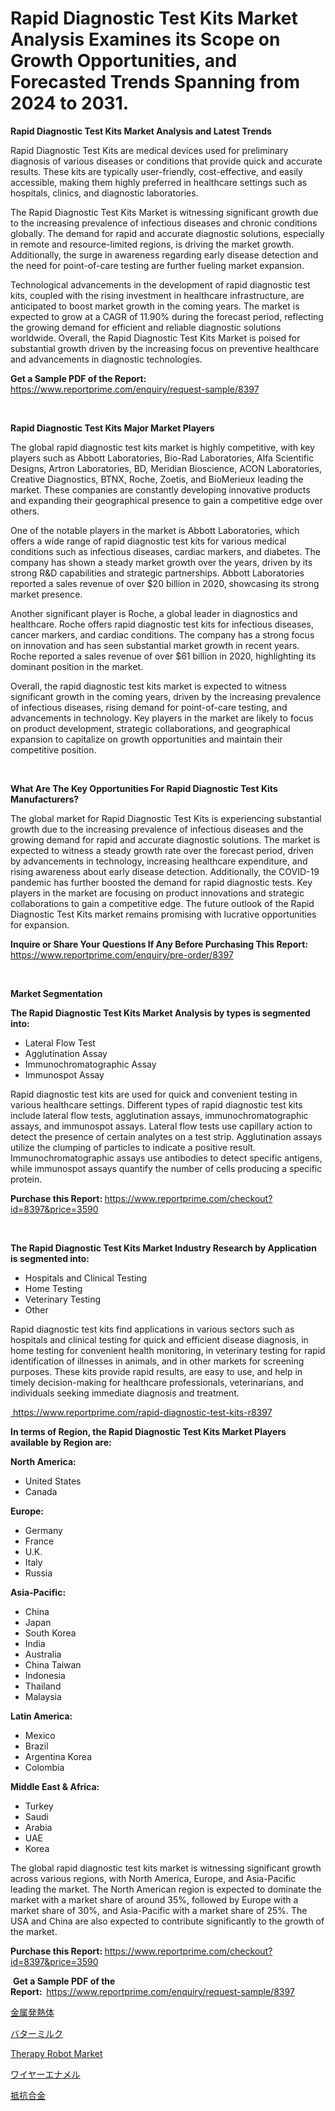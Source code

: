 <p><h1>Rapid Diagnostic Test Kits Market Analysis Examines its Scope on Growth Opportunities, and Forecasted Trends Spanning from 2024 to 2031.</h1></p><p><strong>Rapid Diagnostic Test Kits Market Analysis and Latest Trends</strong></p>
<p><p>Rapid Diagnostic Test Kits are medical devices used for preliminary diagnosis of various diseases or conditions that provide quick and accurate results. These kits are typically user-friendly, cost-effective, and easily accessible, making them highly preferred in healthcare settings such as hospitals, clinics, and diagnostic laboratories.</p><p>The Rapid Diagnostic Test Kits Market is witnessing significant growth due to the increasing prevalence of infectious diseases and chronic conditions globally. The demand for rapid and accurate diagnostic solutions, especially in remote and resource-limited regions, is driving the market growth. Additionally, the surge in awareness regarding early disease detection and the need for point-of-care testing are further fueling market expansion.</p><p>Technological advancements in the development of rapid diagnostic test kits, coupled with the rising investment in healthcare infrastructure, are anticipated to boost market growth in the coming years. The market is expected to grow at a CAGR of 11.90% during the forecast period, reflecting the growing demand for efficient and reliable diagnostic solutions worldwide. Overall, the Rapid Diagnostic Test Kits Market is poised for substantial growth driven by the increasing focus on preventive healthcare and advancements in diagnostic technologies.</p></p>
<p><strong>Get a Sample PDF of the Report:&nbsp;</strong> <a href="https://www.reportprime.com/enquiry/request-sample/8397">https://www.reportprime.com/enquiry/request-sample/8397</a></p>
<p>&nbsp;</p>
<p><strong>Rapid Diagnostic Test Kits Major Market Players</strong></p>
<p><p>The global rapid diagnostic test kits market is highly competitive, with key players such as Abbott Laboratories, Bio-Rad Laboratories, Alfa Scientific Designs, Artron Laboratories, BD, Meridian Bioscience, ACON Laboratories, Creative Diagnostics, BTNX, Roche, Zoetis, and BioMerieux leading the market. These companies are constantly developing innovative products and expanding their geographical presence to gain a competitive edge over others.</p><p>One of the notable players in the market is Abbott Laboratories, which offers a wide range of rapid diagnostic test kits for various medical conditions such as infectious diseases, cardiac markers, and diabetes. The company has shown a steady market growth over the years, driven by its strong R&D capabilities and strategic partnerships. Abbott Laboratories reported a sales revenue of over $20 billion in 2020, showcasing its strong market presence.</p><p>Another significant player is Roche, a global leader in diagnostics and healthcare. Roche offers rapid diagnostic test kits for infectious diseases, cancer markers, and cardiac conditions. The company has a strong focus on innovation and has seen substantial market growth in recent years. Roche reported a sales revenue of over $61 billion in 2020, highlighting its dominant position in the market.</p><p>Overall, the rapid diagnostic test kits market is expected to witness significant growth in the coming years, driven by the increasing prevalence of infectious diseases, rising demand for point-of-care testing, and advancements in technology. Key players in the market are likely to focus on product development, strategic collaborations, and geographical expansion to capitalize on growth opportunities and maintain their competitive position.</p></p>
<p>&nbsp;</p>
<p><strong>What Are The Key Opportunities For Rapid Diagnostic Test Kits Manufacturers?</strong></p>
<p><p>The global market for Rapid Diagnostic Test Kits is experiencing substantial growth due to the increasing prevalence of infectious diseases and the growing demand for rapid and accurate diagnostic solutions. The market is expected to witness a steady growth rate over the forecast period, driven by advancements in technology, increasing healthcare expenditure, and rising awareness about early disease detection. Additionally, the COVID-19 pandemic has further boosted the demand for rapid diagnostic tests. Key players in the market are focusing on product innovations and strategic collaborations to gain a competitive edge. The future outlook of the Rapid Diagnostic Test Kits market remains promising with lucrative opportunities for expansion.</p></p>
<p><strong>Inquire or Share Your Questions If Any Before Purchasing This Report:</strong> <a href="https://www.reportprime.com/enquiry/pre-order/8397">https://www.reportprime.com/enquiry/pre-order/8397</a></p>
<p>&nbsp;</p>
<p><strong>Market Segmentation</strong></p>
<p><strong>The Rapid Diagnostic Test Kits Market Analysis by types is segmented into:</strong></p>
<p><ul><li>Lateral Flow Test</li><li>Agglutination Assay</li><li>Immunochromatographic Assay</li><li>Immunospot Assay</li></ul></p>
<p><p>Rapid diagnostic test kits are used for quick and convenient testing in various healthcare settings. Different types of rapid diagnostic test kits include lateral flow tests, agglutination assays, immunochromatographic assays, and immunospot assays. Lateral flow tests use capillary action to detect the presence of certain analytes on a test strip. Agglutination assays utilize the clumping of particles to indicate a positive result. Immunochromatographic assays use antibodies to detect specific antigens, while immunospot assays quantify the number of cells producing a specific protein.</p></p>
<p><strong>Purchase this Report:&nbsp;</strong><a href="https://www.reportprime.com/checkout?id=8397&price=3590">https://www.reportprime.com/checkout?id=8397&price=3590</a></p>
<p>&nbsp;</p>
<p><strong>The Rapid Diagnostic Test Kits Market Industry Research by Application is segmented into:</strong></p>
<p><ul><li>Hospitals and Clinical Testing</li><li>Home Testing</li><li>Veterinary Testing</li><li>Other</li></ul></p>
<p><p>Rapid diagnostic test kits find applications in various sectors such as hospitals and clinical testing for quick and efficient disease diagnosis, in home testing for convenient health monitoring, in veterinary testing for rapid identification of illnesses in animals, and in other markets for screening purposes. These kits provide rapid results, are easy to use, and help in timely decision-making for healthcare professionals, veterinarians, and individuals seeking immediate diagnosis and treatment.</p></p>
<p><a href="https://www.reportprime.com/rapid-diagnostic-test-kits-r8397">&nbsp;https://www.reportprime.com/rapid-diagnostic-test-kits-r8397</a></p>
<p><strong>In terms of Region, the Rapid Diagnostic Test Kits Market Players available by Region are:</strong></p>
<p>
    <p> <strong> North America: </strong>
        <ul>
            <li>United States</li>
            <li>Canada</li>
        </ul>
        </p> 
    <p> <strong> Europe: </strong>
        <ul>
            <li>Germany</li>
            <li>France</li>
            <li>U.K.</li>
            <li>Italy</li>
            <li>Russia</li>
        </ul>
        </p> 
    <p> <strong> Asia-Pacific: </strong>
        <ul>
            <li>China</li>
            <li>Japan</li>
            <li>South Korea</li>
            <li>India</li>
            <li>Australia</li>
            <li>China Taiwan</li>
            <li>Indonesia</li>
            <li>Thailand</li>
            <li>Malaysia</li>
        </ul>
        </p> 
    <p> <strong> Latin America: </strong>
        <ul>
            <li>Mexico</li>
            <li>Brazil</li>
            <li>Argentina Korea</li>
            <li>Colombia</li>
        </ul>
        </p> 
    <p> <strong> Middle East & Africa: </strong>
        <ul>
            <li>Turkey</li>
            <li>Saudi</li>
            <li>Arabia</li>
            <li>UAE</li>
            <li>Korea</li>
        </ul>
    </p>
    </p>
<p><p>The global rapid diagnostic test kits market is witnessing significant growth across various regions, with North America, Europe, and Asia-Pacific leading the market. The North American region is expected to dominate the market with a market share of around 35%, followed by Europe with a market share of 30%, and Asia-Pacific with a market share of 25%. The USA and China are also expected to contribute significantly to the growth of the market.</p></p>
<p><strong>Purchase this Report: </strong><a href="https://www.reportprime.com/checkout?id=8397&price=3590">https://www.reportprime.com/checkout?id=8397&price=3590</a></p>
<p>&nbsp;<strong>Get a Sample PDF of the Report:&nbsp;&nbsp;</strong><a href="https://www.reportprime.com/enquiry/request-sample/8397">https://www.reportprime.com/enquiry/request-sample/8397</a></p>
<p><strong></strong></p>
<p><p><a href="https://github.com/laurenreichert/Market-Research-Report-List-1/blob/main/349235322814.md">金属発熱体</a></p><p><a href="https://medium.com/@amarart56456/%E3%83%90%E3%82%BF%E3%83%BC%E3%83%9F%E3%83%AB%E3%82%AF%E5%B8%82%E5%A0%B4-2031%E5%B9%B4%E3%81%BE%E3%81%A7%E3%81%AE%E3%83%88%E3%83%AC%E3%83%B3%E3%83%89-%E4%BA%88%E6%B8%AC-%E7%AB%B6%E4%BA%89%E5%88%86%E6%9E%90-12f741b86450">バターミルク</a></p><p><a href="https://github.com/mbisetmhermsr/Market-Research-Report-List-2/blob/main/therapy-robot-market.md">Therapy Robot Market</a></p><p><a href="https://medium.com/@jimmieraun892023/%E3%83%AF%E3%82%A4%E3%83%A4%E3%83%BC%E7%B5%B6%E7%B8%81%E6%9D%90%E5%B8%82%E5%A0%B4%E3%81%AF-%E5%B8%82%E5%A0%B4%E3%82%B7%E3%82%A7%E3%82%A2-%E3%82%B5%E3%82%A4%E3%82%BA-%E3%81%8A%E3%82%88%E3%81%B32031%E5%B9%B4%E3%81%BE%E3%81%A7%E3%81%AE%E4%BA%88%E6%B8%AC%E3%81%AB%E7%84%A6%E7%82%B9%E3%82%92%E5%BD%93%E3%81%A6%E3%81%A6%E3%81%84%E3%81%BE%E3%81%99-5980d2a326ab">ワイヤーエナメル</a></p><p><a href="https://github.com/RodHoppe07/Market-Research-Report-List-1/blob/main/302097722815.md">抵抗合金</a></p></p>